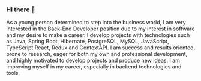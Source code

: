 ### Hi there 👋


 As a young person determined to step into the business world, I am very interested in the Back-End
 Developer position due to my interest in software and my desire to make a career. I develop projects
 with technologies such as Java, Spring Boot, Hibernate, PostgreSQL, MySQL, JavaScript, TypeScript
 React, Redux and ContextAPI.
 I am success and results oriented, prone to research, eager for both my own and professional
 development, and highly motivated to develop projects and produce new ideas.
 I am improving myself in my career, especially in backend technologies and tools.


